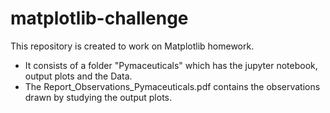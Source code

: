 # matplotlib-challenge
This repository is created to work on Matplotlib homework.

* It consists of a folder "Pymaceuticals" which has the jupyter notebook, output plots and the Data.
* The Report_Observations_Pymaceuticals.pdf contains the observations drawn by studying the output plots.
